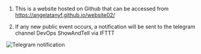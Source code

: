 1. This is a website hosted on Github that can be accessed from https://angelatanyf.github.io/website02/

2. If any new public event occurs, a notification will be sent to the telegram channel DevOps ShowAndTell via IFTTT

![Telegram notification](https://user-images.githubusercontent.com/79861160/121616171-f6d42180-ca94-11eb-8b9c-6cb251763fa6.jpg)
